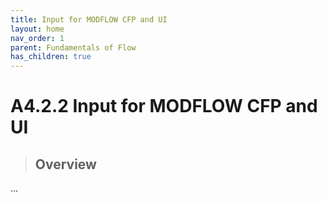 ```yaml
---
title: Input for MODFLOW CFP and UI
layout: home
nav_order: 1
parent: Fundamentals of Flow
has_children: true
---
```


<script
  src="https://cdn.mathjax.org/mathjax/latest/MathJax.js?config=TeX-AMS-MML_HTMLorMML"
  type="text/javascript">
</script>

# A4.2.2 Input for MODFLOW CFP and UI


> ## Overview
>

...

